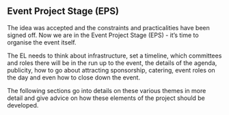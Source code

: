## Event Project Stage (EPS)
The idea was accepted and the constraints and practicalities have been signed off. Now we are in the Event Project Stage (EPS) - it’s time to organise the event itself.

The EL needs to think about infrastructure, set a timeline, which committees and roles there will be in the run up to the event, the details of the agenda, publicity, how to go about attracting sponsorship, catering, event roles on the day and even how to close down the event.

The following sections go into details on these various themes in more detail and give advice on how these elements of the project should be developed.

